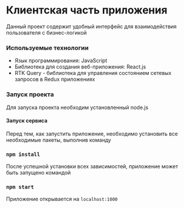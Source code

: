 # Клиентская часть приложения

Данный проект содержит удобный интерфейс для взаимодействия пользователя с бизнес-логикой

### Используемые технологии
<ul>
    <li>Язык программирования: JavaScript</li>
    <li>Библиотека для создания веб-приложения: React.js</li>
    <li>RTK Query - библиотека для управления состоянием сетевых запросов в Redux приложениях</li>
</ul>

### Запуск проекта

Для запуска проекта необходим установленный node.js

#### Запуск сервиса

Перед тем, как запустить приложение, необходимо установить все необходимые пакеты, выполнив команду

### `npm install`

После успешной установки всех зависимостей, приложение может быть запущено командой

### `npm start`

Приложение открывается на `localhost:1000`
